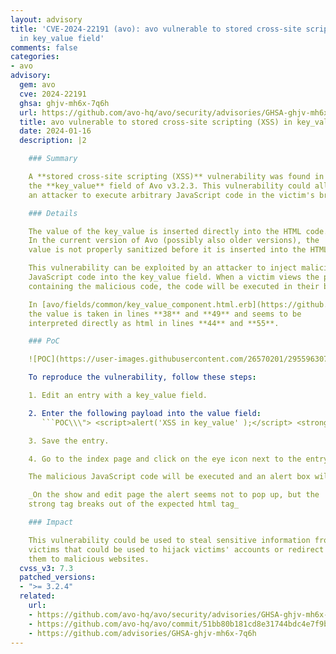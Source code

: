 ```yaml
---
layout: advisory
title: 'CVE-2024-22191 (avo): avo vulnerable to stored cross-site scripting (XSS)
  in key_value field'
comments: false
categories:
- avo
advisory:
  gem: avo
  cve: 2024-22191
  ghsa: ghjv-mh6x-7q6h
  url: https://github.com/avo-hq/avo/security/advisories/GHSA-ghjv-mh6x-7q6h
  title: avo vulnerable to stored cross-site scripting (XSS) in key_value field
  date: 2024-01-16
  description: |2

    ### Summary

    A **stored cross-site scripting (XSS)** vulnerability was found in
    the **key_value** field of Avo v3.2.3. This vulnerability could allow
    an attacker to execute arbitrary JavaScript code in the victim's browser.

    ### Details

    The value of the key_value is inserted directly into the HTML code.
    In the current version of Avo (possibly also older versions), the
    value is not properly sanitized before it is inserted into the HTML code.

    This vulnerability can be exploited by an attacker to inject malicious
    JavaScript code into the key_value field. When a victim views the page
    containing the malicious code, the code will be executed in their browser.

    In [avo/fields/common/key_value_component.html.erb](https://github.com/avo-hq/avo/blob/main/app/components/avo/fields/common/key_value_component.html.erb#L38C21-L38C33)
    the value is taken in lines **38** and **49** and seems to be
    interpreted directly as html in lines **44** and **55**.

    ### PoC

    ![POC](https://user-images.githubusercontent.com/26570201/295596307-5d4f563e-99c0-4981-a82e-fc42cfd902c5.gif)

    To reproduce the vulnerability, follow these steps:

    1. Edit an entry with a key_value field.

    2. Enter the following payload into the value field:
       ```POC\\\"> <script>alert('XSS in key_value' );</script> <strong>Outside-tag</strong```

    3. Save the entry.

    4. Go to the index page and click on the eye icon next to the entry.

    The malicious JavaScript code will be executed and an alert box will be displayed.

    _On the show and edit page the alert seems not to pop up, but the
    strong tag breaks out of the expected html tag_

    ### Impact

    This vulnerability could be used to steal sensitive information from
    victims that could be used to hijack victims' accounts or redirect
    them to malicious websites.
  cvss_v3: 7.3
  patched_versions:
  - ">= 3.2.4"
  related:
    url:
    - https://github.com/avo-hq/avo/security/advisories/GHSA-ghjv-mh6x-7q6h
    - https://github.com/avo-hq/avo/commit/51bb80b181cd8e31744bdc4e7f9b501c81172347
    - https://github.com/advisories/GHSA-ghjv-mh6x-7q6h
---
```

